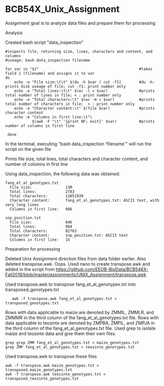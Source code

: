 # BCB54X_Unix_Assignment

Assignment goal is to analyze data files and prepare them for processing

Analysis
  
  Created bash script "data_inspection"
  
    #inspects file, returning size, lines, characters and content, and columns
    #useage: bash data_inspection filename

    for var in "$1"                                             #takes field 1 (filename) and assigns it to var
    do
        echo -e "File size:\t\t" $(du -h $var | cut -f1)        #du -h: prints disk useage of file; cut -f1: print number only
        echo -e "Total lines:\t\t" $(wc -l < $var)              #prints total number of lines in file; < : print number only
        echo -e "Total characters:\t" $(wc -m < $var)           #prints total number of characters in file;  < : print number only
        echo -e "Character content:\t" $(file $var)             #prints character content
        echo -e "Columns in first line:\t"\
                $(awk -F "\t" '{print NF; exit}' $var)          #prints number of columns in first line

     done

   In the terminal, executing "bash data_inspection 'filename'" will run the script on the given file
   
   Prints file size, total lines, total characters and character content, and number of columns in first line 
  
  Using data_inspection, the following data was obtained:

    fang_et_al_genotypes.txt
      File size:               11M
      Total lines:             2783
      Total characters:        11051939
      Character content:       fang_et_al_genotypes.txt: ASCII text, with very long lines
      Columns in first line:   986
  
    snp_position.txt
      File size:               84K
      Total lines:             984
      Total characters:        82763
      Character content:       snp_position.txt: ASCII text
      Columns in first line:   15

Preparation for processing

  Deleted Unix Assignment direction files from data folder earlier. Also deleted transpose.awk. Oops. Used nano to create transpose.awk and added in the script from https://github.com/EEOB-BioData/BCB546X-Fall2018/blob/master/assignments/UNIX_Assignment/transpose.awk
  
  Used transpose.awk to transpose fang_et_al_genotypex.txt into transposed_genotypes.txt
  
       awk -f transpose.awk fang_et_al_genotypes.txt > transposed_genotypes.txt

  Rows with data applicable to maize are denoted by ZMMIL, ZMMLR, and ZMMMR in the third column of the fang_et_al_genotypes.txt file. Rows with data applicable to teosinte are denoted by ZMPBA, ZMPIL, and ZMPJA in the third column of the fang_et_al_genotypes.txt file. Used grep to isolate maize and teosinte data and give them their own files.
  
    grep grep ZMM fang_et_al_genotypes.txt > maize_genotypes.txt
    grep ZMP fang_et_al_genotypes.txt > teosinte_genotypes.txt

  Used transpose.awk to transpose these files
        
    awk -f transpose.awk maize_genotypes.txt > transposed_maize_genotypes.txt
    awk -f transpose.awk teosinte_genotypes.txt > transposed_teosinte_genotypes.txt
